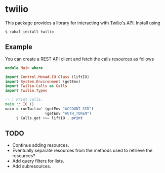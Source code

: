 twilio
======

This package provides a library for interacting with
[Twilio's API](www.twilio.com/docs/api). Install using

```
$ cabal install twilio
```

Example
-------

You can create a REST API client and fetch the calls resources as follows

```hs
module Main where

import Control.Monad.IO.Class (liftIO)
import System.Environment (getEnv)
import Twilio.Calls as Calls
import Twilio.Types

-- | Print calls.
main :: IO ()
main = runTwilio' (getEnv "ACCOUNT_SID")
                  (getEnv "AUTH_TOKEN")
     $ Calls.get >>= liftIO . print
```

TODO
----

* Continue adding resources.
* Eventually separate resources from the methods used to retrieve the resources?
* Add query filters for lists.
* Add subresources.
